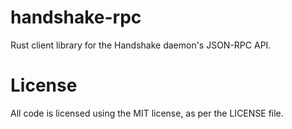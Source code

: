 handshake-rpc
===============

Rust client library for the Handshake daemon's JSON-RPC API.

# License

All code is licensed using the MIT license, as per the LICENSE file.
